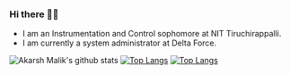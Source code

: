 ### Hi there ✋🏻
- I am an Instrumentation and Control sophomore at NIT Tiruchirappalli.
- I am currently a system administrator at Delta Force.


![Akarsh Malik's github stats](https://github-readme-stats.vercel.app/api?username=malikakarsh&show_icons=true&theme=radical)
[![Top Langs](https://github-readme-stats.vercel.app/api/top-langs/?username=malikakarsh&theme=radical&langs_count=11)](https://github.com/malikakarsh/github-readme-stats)
[![Top Langs](https://github-readme-stats.vercel.app/api/top-langs/?username=malikakarsh&theme=radical&langs_count=11)](https://github.com/malikakarsh/github-readme-stats)
